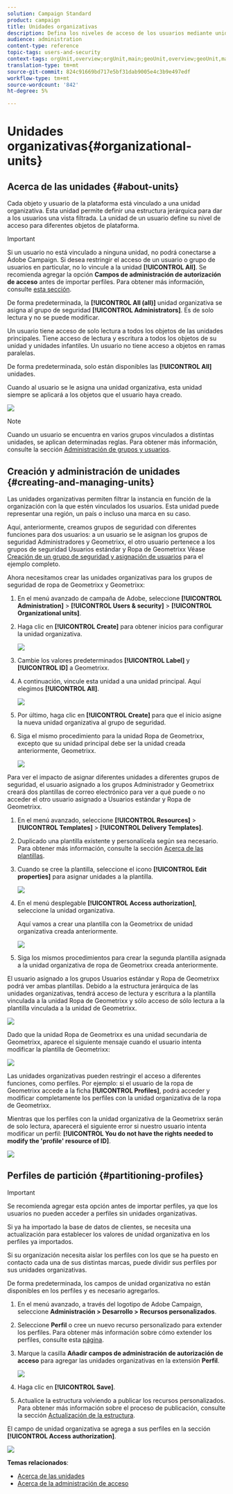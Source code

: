 ```yaml
---
solution: Campaign Standard
product: campaign
title: Unidades organizativas
description: Defina los niveles de acceso de los usuarios mediante unidades organizativas.
audience: administration
content-type: reference
topic-tags: users-and-security
context-tags: orgUnit,overview;orgUnit,main;geoUnit,overview;geoUnit,main
translation-type: tm+mt
source-git-commit: 824c91669bd717e5bf31dab9005e4c3b9e497edf
workflow-type: tm+mt
source-wordcount: '842'
ht-degree: 5%

---
```



# Unidades organizativas{#organizational-units}

## Acerca de las unidades {#about-units}

Cada objeto y usuario de la plataforma está vinculado a una unidad organizativa. Esta unidad permite definir una estructura jerárquica para dar a los usuarios una vista filtrada. La unidad de un usuario define su nivel de acceso para diferentes objetos de plataforma.

>[!IMPORTANT]
>
>Si un usuario no está vinculado a ninguna unidad, no podrá conectarse a Adobe Campaign. Si desea restringir el acceso de un usuario o grupo de usuarios en particular, no lo vincule a la unidad **[!UICONTROL All]**. Se recomienda agregar la opción **Campos de administración de autorización de acceso** antes de importar perfiles. Para obtener más información, consulte [esta sección](../../administration/using/organizational-units.md#partitioning-profiles).
>
>De forma predeterminada, la **[!UICONTROL All (all)]** unidad organizativa se asigna al grupo de seguridad **[!UICONTROL Administrators]**. Es de solo lectura y no se puede modificar.

Un usuario tiene acceso de solo lectura a todos los objetos de las unidades principales. Tiene acceso de lectura y escritura a todos los objetos de su unidad y unidades infantiles. Un usuario no tiene acceso a objetos en ramas paralelas.

De forma predeterminada, solo están disponibles las **[!UICONTROL All]** unidades.

Cuando al usuario se le asigna una unidad organizativa, esta unidad siempre se aplicará a los objetos que el usuario haya creado.

![](assets/user_management_2.png)

>[!NOTE]
>
>Cuando un usuario se encuentra en varios grupos vinculados a distintas unidades, se aplican determinadas reglas. Para obtener más información, consulte la sección [Administración de grupos y usuarios](../../administration/using/managing-groups-and-users.md).

## Creación y administración de unidades {#creating-and-managing-units}

Las unidades organizativas permiten filtrar la instancia en función de la organización con la que estén vinculados los usuarios. Esta unidad puede representar una región, un país o incluso una marca en su caso.

Aquí, anteriormente, creamos grupos de seguridad con diferentes funciones para dos usuarios: a un usuario se le asignan los grupos de seguridad Administradores y Geometrixx, el otro usuario pertenece a los grupos de seguridad Usuarios estándar y Ropa de Geometrixx Véase [Creación de un grupo de seguridad y asignación de usuarios](../../administration/using/managing-groups-and-users.md#creating-a-security-group-and-assigning-users) para el ejemplo completo.

Ahora necesitamos crear las unidades organizativas para los grupos de seguridad de ropa de Geometrixx y Geometrixx:

1. En el menú avanzado de campaña de Adobe, seleccione **[!UICONTROL Administration]** > **[!UICONTROL Users & security]** > **[!UICONTROL Organizational units]**.
1. Haga clic en **[!UICONTROL Create]** para obtener inicios para configurar la unidad organizativa.

   ![](assets/manage_units_1.png)

1. Cambie los valores predeterminados **[!UICONTROL Label]** y **[!UICONTROL ID]** a Geometrixx.
1. A continuación, vincule esta unidad a una unidad principal. Aquí elegimos **[!UICONTROL All]**.

   ![](assets/manage_units_2.png)

1. Por último, haga clic en **[!UICONTROL Create]** para que el inicio asigne la nueva unidad organizativa al grupo de seguridad.
1. Siga el mismo procedimiento para la unidad Ropa de Geometrixx, excepto que su unidad principal debe ser la unidad creada anteriormente, Geometrixx.

   ![](assets/manage_units_3.png)

Para ver el impacto de asignar diferentes unidades a diferentes grupos de seguridad, el usuario asignado a los grupos Administrador y Geometrixx creará dos plantillas de correo electrónico para ver a qué puede o no acceder el otro usuario asignado a Usuarios estándar y Ropa de Geometrixx.

1. En el menú avanzado, seleccione **[!UICONTROL Resources]** > **[!UICONTROL Templates]** > **[!UICONTROL Delivery Templates]**.
1. Duplicado una plantilla existente y personalícela según sea necesario. Para obtener más información, consulte la sección [Acerca de las plantillas](../../start/using/marketing-activity-templates.md).
1. Cuando se cree la plantilla, seleccione el icono **[!UICONTROL Edit properties]** para asignar unidades a la plantilla.

   ![](assets/manage_units_6.png)

1. En el menú desplegable **[!UICONTROL Access authorization]**, seleccione la unidad organizativa.

   Aquí vamos a crear una plantilla con la Geometrixx de unidad organizativa creada anteriormente.

   ![](assets/manage_units_5.png)

1. Siga los mismos procedimientos para crear la segunda plantilla asignada a la unidad organizativa de ropa de Geometrixx creada anteriormente.

El usuario asignado a los grupos Usuarios estándar y Ropa de Geometrixx podrá ver ambas plantillas. Debido a la estructura jerárquica de las unidades organizativas, tendrá acceso de lectura y escritura a la plantilla vinculada a la unidad Ropa de Geometrixx y sólo acceso de sólo lectura a la plantilla vinculada a la unidad de Geometrixx.

![](assets/manage_units_7.png)

Dado que la unidad Ropa de Geometrixx es una unidad secundaria de Geometrixx, aparece el siguiente mensaje cuando el usuario intenta modificar la plantilla de Geometrixx:

![](assets/manage_units_8.png)

Las unidades organizativas pueden restringir el acceso a diferentes funciones, como perfiles. Por ejemplo: si el usuario de la ropa de Geometrixx accede a la ficha **[!UICONTROL Profiles]**, podrá acceder y modificar completamente los perfiles con la unidad organizativa de la ropa de Geometrixx.

Mientras que los perfiles con la unidad organizativa de la Geometrixx serán de solo lectura, aparecerá el siguiente error si nuestro usuario intenta modificar un perfil: **[!UICONTROL You do not have the rights needed to modify the 'profile' resource of ID]**.

![](assets/manage_units_10.png)

## Perfiles de partición {#partitioning-profiles}

>[!IMPORTANT]
>
>Se recomienda agregar esta opción antes de importar perfiles, ya que los usuarios no pueden acceder a perfiles sin unidades organizativas.
>
>Si ya ha importado la base de datos de clientes, se necesita una actualización para establecer los valores de unidad organizativa en los perfiles ya importados.

Si su organización necesita aislar los perfiles con los que se ha puesto en contacto cada una de sus distintas marcas, puede dividir sus perfiles por sus unidades organizativas.

De forma predeterminada, los campos de unidad organizativa no están disponibles en los perfiles y es necesario agregarlos.

1. En el menú avanzado, a través del logotipo de Adobe Campaign, seleccione **Administración > Desarrollo > Recursos personalizados**.
1. Seleccione **Perfil** o cree un nuevo recurso personalizado para extender los perfiles. Para obtener más información sobre cómo extender los perfiles, consulte esta [página](../../developing/using/extending-the-profile-resource-with-a-new-field.md#step-1--extend-the-profile-resource).
1. Marque la casilla **Añadir campos de administración de autorización de acceso** para agregar las unidades organizativas en la extensión **Perfil**.

   ![](assets/user_management_9.png)

1. Haga clic en **[!UICONTROL Save]**.
1. Actualice la estructura volviendo a publicar los recursos personalizados. Para obtener más información sobre el proceso de publicación, consulte la sección [Actualización de la estructura](../../developing/using/updating-the-database-structure.md).

El campo de unidad organizativa se agrega a sus perfiles en la sección **[!UICONTROL Access authorization]**.

![](assets/user_management_10.png)

**Temas relacionados**:

* [Acerca de las unidades](../../administration/using/organizational-units.md#about-units)
* [Acerca de la administración de acceso](../../administration/using/about-access-management.md)

